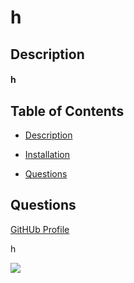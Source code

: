 
# h

 ## Description

 #### h



 ## Table of Contents

 * [Description](#description)

 * [Installation](#installation)

 * [Questions](#questions)


 ## Questions

 [GitHUb Profile](https://github.com/gracetalks)

 h

<img src="https://img.shields.io/static/v1.svg?label=License&message=MIT&color=red"/>
    
    